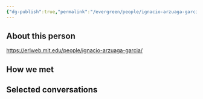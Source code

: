 ```yaml
---
{"dg-publish":true,"permalink":"/evergreen/people/ignacio-arzuaga-garcia/","title":"ERL","tags":["people","ERL_2025_meeting"]}
---
```


## About this person
https://erlweb.mit.edu/people/ignacio-arzuaga-garcia/


## How we met


## Selected conversations
